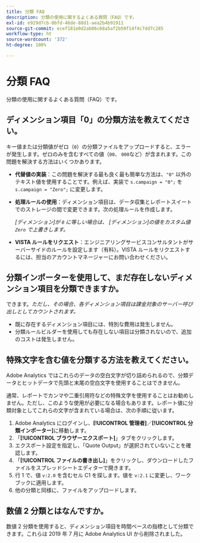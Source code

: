 ```yaml
---
title: 分類 FAQ
description: 分類の使用に関するよくある質問（FAQ）です。
exl-id: e929d7cb-0bfd-46de-88d1-aea2b4b91911
source-git-commit: ecef181e0d2ab06c68a5af2b50f14f4c7dd7c285
workflow-type: ht
source-wordcount: '372'
ht-degree: 100%

---
```


# 分類 FAQ

分類の使用に関するよくある質問（FAQ）です。

## ディメンション項目「0」の分類方法を教えてください。

キー値または分類値がゼロ（`0`）の分類ファイルをアップロードすると、エラーが発生します。ゼロのみを含むすべての値（`00`、 `000`など）が含まれます。この問題を解決する方法はいくつかあります。

* **代替値の実装**：この問題を解決する最も良く最も簡単な方法は、`"0"` 以外のテキスト値を使用することです。例えば、実装で `s.campaign = "0";` を `s.campaign = "Zero";` に変更します。

* **処理ルールの使用**：ディメンション項目は、データ収集とレポートスイートでのストレージの間で変更できます。次の処理ルールを作成します。

   *[ディメンション]が `0` に等しい場合は、 [ディメンション]の値をカスタム値 `Zero` で上書きします。*

* **VISTA ルールをリクエスト**：エンジニアリングサービスコンサルタントがサーバーサイドのルールを設定します（有料）。VISTA ルールをリクエストするには、担当のアカウントマネージャーにお問い合わせください。

## 分類インポーターを使用して、まだ存在しないディメンション項目を分類できますか。

できます。*ただし、その場合、各ディメンション項目は課金対象のサーバー呼び出しとしてカウントされます。*

* 既に存在するディメンション項目には、特別な費用は発生しません。
* 分類ルールビルダーを使用しても存在しない項目は分類されないので、追加のコストは発生しません。

## 特殊文字を含む値を分類する方法を教えてください。

Adobe Analytics ではこれらのデータの空白文字が切り詰められるので、分類データとヒットデータで先頭と末尾の空白文字を使用することはできません。

通常、レポートでカンマや二重引用符などの特殊文字を使用することはお勧めしません。ただし、このような使用が必要になる場合もあります。レポート値に分類対象としてこれらの文字が含まれている場合は、次の手順に従います。

1. Adobe Analytics にログインし、**[!UICONTROL 管理者]**／**[!UICONTROL 分類インポーター]**&#x200B;に移動します。
2. 「**[!UICONTROL ブラウザーエクスポート]**」タブをクリックします。
3. エクスポート設定を指定し、「Quote Output」が選択されていないことを確認します。
4. 「**[!UICONTROL ファイルの書き出し]**」をクリックし、ダウンロードしたファイルをスプレッドシートエディターで開きます。
5. 行 1 で、値 `v:2.0` を含むセル C1 を探します。値を `v:2.1` に変更し、ワークブックに適用します。
6. 他の分類と同様に、ファイルをアップロードします。

## 数値 2 分類とはなんですか。

数値 2 分類を使用すると、ディメンション項目を時間ベースの指標として分類できます。これらは 2019 年 7 月に Adobe Analytics UI から削除されました。
